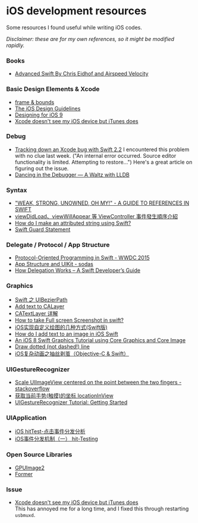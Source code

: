 # iOS development resources

Some resources I found useful while writing iOS codes.

*Disclaimer: these are for my own references, so it might be modified rapidly.*

### Books

* [Advanced Swift By Chris Eidhof and Airspeed Velocity](https://www.objc.io/books/advanced-swift/preview/)

### Basic Design Elements & Xcode

* [frame & bounds](http://n11studio.blogspot.tw/2012/06/frame-bounds.html)
* [The iOS Design Guidelines](http://ivomynttinen.com/blog/ios-design-guidelines)
* [Designing for iOS 9](https://designcode.io/iosdesign-guidelines)
* [Xcode doesn't see my iOS device but iTunes does](http://stackoverflow.com/questions/10087985/xcode-doesnt-see-my-ios-device-but-itunes-does)

### Debug

* [Tracking down an Xcode bug with Swift 2.2](http://blog.bellebethcooper.com/xcode-bug.html)
 I encountered this problem with no clue last week. ("An internal error occurred. Source editor functionality is limited. Attempting to restore...") Here's a great article on figuring out the issue.
* [Dancing in the Debugger — A Waltz with LLDB](https://www.objc.io/issues/19-debugging/lldb-debugging/)

### Syntax

* ["WEAK, STRONG, UNOWNED, OH MY!" - A GUIDE TO REFERENCES IN SWIFT](http://krakendev.io/blog/weak-and-unowned-references-in-swift)
* [viewDidLoad、viewWillAppear 等 ViewController 事件發生順序介紹](https://www.iwaishin.com/ios-viewcontroller-event-introduce/)
* [How do I make an attributed string using Swift?](http://stackoverflow.com/questions/24666515/how-do-i-make-an-attributed-string-using-swift)
* [Swift Guard Statement](http://ericcerney.com/swift-guard-statement/)

### Delegate / Protocol / App Structure

* [Protocol-Oriented Programming in Swift - WWDC 2015](http://asciiwwdc.com/2015/sessions/408?q=protocol)
* [App Structure and UIKit - sodas](http://course.sodas.tw/slides/spring-16/03-App-Structure.pdf)
* [How Delegation Works – A Swift Developer’s Guide](https://www.andrewcbancroft.com/2015/04/08/how-delegation-works-a-swift-developer-guide/)

### Graphics

* [Swift 之 UIBezierPath](http://www.jianshu.com/p/5abd2da87e94)
* [Add text to CALayer](http://stackoverflow.com/questions/2209734/add-text-to-calayer)
* [CATextLayer 详解](http://www.swiftmi.com/articles/1213.html)
* [How to take Full screen Screenshot in swift?](http://stackoverflow.com/questions/25448879/how-to-take-full-screen-screenshot-in-swift)
* [iOS实现自定义绘图的几种方式(Swift版)](http://www.jianshu.com/p/1e4bc8378c36)
* [How do I add text to an image in iOS Swift](http://stackoverflow.com/questions/28906914/how-do-i-add-text-to-an-image-in-ios-swift)
* [An iOS 8 Swift Graphics Tutorial using Core Graphics and Core Image
](http://www.techotopia.com/index.php/An_iOS_8_Swift_Graphics_Tutorial_using_Core_Graphics_and_Core_Image#Drawing_a_Line)
* [Draw dotted (not dashed!) line](http://stackoverflow.com/questions/26018302/draw-dotted-not-dashed-line)
* [iOS复杂动画之抽丝剥茧（Objective-C & Swift）](http://www.jianshu.com/p/658641c77f51?utm_campaign=hugo&utm_medium=reader_share&utm_content=note&utm_source=weibo)

### UIGestureRecognizer

* [Scale UIImageView centered on the point between the two fingers - stackoverflow](http://stackoverflow.com/questions/35152385/scale-uiimageview-centered-on-the-point-between-the-two-fingers)
* [获取当前手势(触摸)的坐标 locationInView](http://qiubaqi.com/post-56.html)
* [UIGestureRecognizer Tutorial: Getting Started](https://www.raywenderlich.com/76020/using-uigesturerecognizer-with-swift-tutorial)

### UIApplication
* [iOS hitTest-点击事件分发分析](http://www.hmttommy.com/2015/05/25/iOS-hitTest/)
* [iOS事件分发机制（一） hit-Testing](http://suenblog.duapp.com/blog/100031/iOS事件分发机制（一）%20hit-Testing)

### Open Source Libraries

* [GPUImage2](https://github.com/BradLarson/GPUImage2)
* [Former](https://github.com/ra1028/Former)

### Issue

* [Xcode doesn't see my iOS device but iTunes does](http://stackoverflow.com/questions/10087985/xcode-doesnt-see-my-ios-device-but-itunes-does)  
 This has annoyed me for a long time, and I fixed this through restarting `usbmuxd`.
